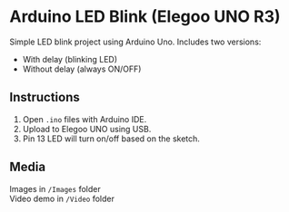 # Arduino LED Blink (Elegoo UNO R3)

Simple LED blink project using Arduino Uno. Includes two versions:

- With delay (blinking LED)
- Without delay (always ON/OFF)

## Instructions
1. Open `.ino` files with Arduino IDE.
2. Upload to Elegoo UNO using USB.
3. Pin 13 LED will turn on/off based on the sketch.

## Media
Images in `/Images` folder  
Video demo in `/Video` folder
